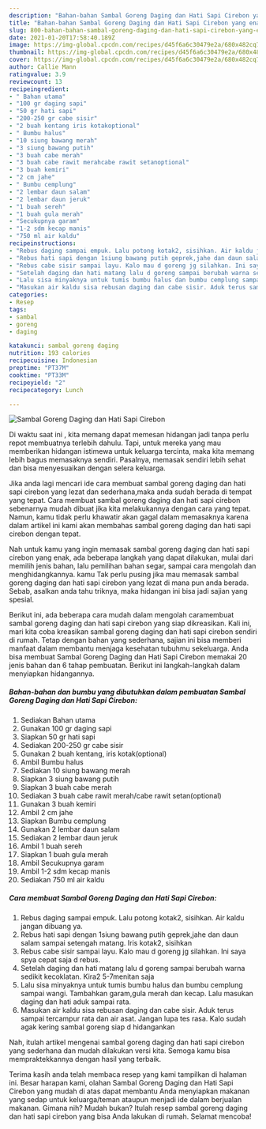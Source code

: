 ```yaml
---
description: "Bahan-bahan Sambal Goreng Daging dan Hati Sapi Cirebon yang enak dan Mudah Dibuat"
title: "Bahan-bahan Sambal Goreng Daging dan Hati Sapi Cirebon yang enak dan Mudah Dibuat"
slug: 800-bahan-bahan-sambal-goreng-daging-dan-hati-sapi-cirebon-yang-enak-dan-mudah-dibuat
date: 2021-01-20T17:58:40.189Z
image: https://img-global.cpcdn.com/recipes/d45f6a6c30479e2a/680x482cq70/sambal-goreng-daging-dan-hati-sapi-cirebon-foto-resep-utama.jpg
thumbnail: https://img-global.cpcdn.com/recipes/d45f6a6c30479e2a/680x482cq70/sambal-goreng-daging-dan-hati-sapi-cirebon-foto-resep-utama.jpg
cover: https://img-global.cpcdn.com/recipes/d45f6a6c30479e2a/680x482cq70/sambal-goreng-daging-dan-hati-sapi-cirebon-foto-resep-utama.jpg
author: Callie Mann
ratingvalue: 3.9
reviewcount: 13
recipeingredient:
- " Bahan utama"
- "100 gr daging sapi"
- "50 gr hati sapi"
- "200-250 gr cabe sisir"
- "2 buah kentang iris kotakoptional"
- " Bumbu halus"
- "10 siung bawang merah"
- "3 siung bawang putih"
- "3 buah cabe merah"
- "3 buah cabe rawit merahcabe rawit setanoptional"
- "3 buah kemiri"
- "2 cm jahe"
- " Bumbu cemplung"
- "2 lembar daun salam"
- "2 lembar daun jeruk"
- "1 buah sereh"
- "1 buah gula merah"
- "Secukupnya garam"
- "1-2 sdm kecap manis"
- "750 ml air kaldu"
recipeinstructions:
- "Rebus daging sampai empuk. Lalu potong kotak2, sisihkan. Air kaldu jangan dibuang ya."
- "Rebus hati sapi dengan 1siung bawang putih geprek,jahe dan daun salam sampai setengah matang. Iris kotak2, sisihkan"
- "Rebus cabe sisir sampai layu. Kalo mau d goreng jg silahkan. Ini saya spya cepat saja d rebus."
- "Setelah daging dan hati matang lalu d goreng sampai berubah warna sedikit kecoklatan. Kira2 5-7menitan saja"
- "Lalu sisa minyaknya untuk tumis bumbu halus dan bumbu cemplung sampai wangi. Tambahkan garam,gula merah dan kecap. Lalu masukan daging dan hati aduk sampai rata."
- "Masukan air kaldu sisa rebusan daging dan cabe sisir. Aduk terus sampai tercampur rata dan air asat. Jangan lupa tes rasa. Kalo sudah agak kering sambal goreng siap d hidangankan"
categories:
- Resep
tags:
- sambal
- goreng
- daging

katakunci: sambal goreng daging 
nutrition: 193 calories
recipecuisine: Indonesian
preptime: "PT37M"
cooktime: "PT33M"
recipeyield: "2"
recipecategory: Lunch

---
```



![Sambal Goreng Daging dan Hati Sapi Cirebon](https://img-global.cpcdn.com/recipes/d45f6a6c30479e2a/680x482cq70/sambal-goreng-daging-dan-hati-sapi-cirebon-foto-resep-utama.jpg)

Di waktu  saat ini , kita memang dapat memesan hidangan jadi tanpa perlu repot membuatnya terlebih dahulu. Tapi, untuk mereka yang mau memberikan hidangan istimewa untuk keluarga tercinta, maka kita memang lebih bagus memasaknya sendiri. Pasalnya, memasak sendiri lebih sehat dan bisa menyesuaikan dengan selera keluarga.

Jika anda lagi mencari ide cara membuat sambal goreng daging dan hati sapi cirebon yang lezat dan sederhana,maka anda sudah berada di tempat yang tepat. Cara membuat sambal goreng daging dan hati sapi cirebon  sebenarnya mudah dibuat jika kita melakukannya dengan cara yang tepat. Namun, kamu tidak perlu khawatir akan gagal dalam memasaknya 
karena dalam artikel ini kami akan membahas sambal goreng daging dan hati sapi cirebon dengan tepat.  



Nah untuk kamu yang ingin memasak sambal goreng daging dan hati sapi cirebon yang enak, ada beberapa langkah yang dapat dilakukan, mulai dari memilih jenis bahan, lalu pemilihan bahan segar, sampai cara mengolah dan menghidangkannya. kamu Tak perlu pusing jika mau memasak sambal goreng daging dan hati sapi cirebon yang lezat di mana pun anda berada. Sebab, asalkan anda  tahu triknya, maka hidangan ini bisa jadi sajian yang spesial.

Berikut ini, ada beberapa cara mudah dalam mengolah caramembuat sambal goreng daging dan hati sapi cirebon yang siap dikreasikan. Kali ini, mari kita coba kreasikan sambal goreng daging dan hati sapi cirebon sendiri di rumah. Tetap dengan bahan yang sederhana, sajian ini bisa memberi manfaat dalam membantu menjaga kesehatan tubuhmu sekeluarga. Anda bisa membuat Sambal Goreng Daging dan Hati Sapi Cirebon memakai 20 jenis bahan dan 6 tahap pembuatan. Berikut ini langkah-langkah dalam menyiapkan hidangannya.

<!--inarticleads1-->

##### Bahan-bahan dan bumbu yang dibutuhkan dalam pembuatan Sambal Goreng Daging dan Hati Sapi Cirebon:

1. Sediakan  Bahan utama
1. Gunakan 100 gr daging sapi
1. Siapkan 50 gr hati sapi
1. Sediakan 200-250 gr cabe sisir
1. Gunakan 2 buah kentang, iris kotak(optional)
1. Ambil  Bumbu halus
1. Sediakan 10 siung bawang merah
1. Siapkan 3 siung bawang putih
1. Siapkan 3 buah cabe merah
1. Sediakan 3 buah cabe rawit merah/cabe rawit setan(optional)
1. Gunakan 3 buah kemiri
1. Ambil 2 cm jahe
1. Siapkan  Bumbu cemplung
1. Gunakan 2 lembar daun salam
1. Sediakan 2 lembar daun jeruk
1. Ambil 1 buah sereh
1. Siapkan 1 buah gula merah
1. Ambil Secukupnya garam
1. Ambil 1-2 sdm kecap manis
1. Sediakan 750 ml air kaldu




<!--inarticleads2-->

##### Cara membuat Sambal Goreng Daging dan Hati Sapi Cirebon:

1. Rebus daging sampai empuk. Lalu potong kotak2, sisihkan. Air kaldu jangan dibuang ya.
1. Rebus hati sapi dengan 1siung bawang putih geprek,jahe dan daun salam sampai setengah matang. Iris kotak2, sisihkan
1. Rebus cabe sisir sampai layu. Kalo mau d goreng jg silahkan. Ini saya spya cepat saja d rebus.
1. Setelah daging dan hati matang lalu d goreng sampai berubah warna sedikit kecoklatan. Kira2 5-7menitan saja
1. Lalu sisa minyaknya untuk tumis bumbu halus dan bumbu cemplung sampai wangi. Tambahkan garam,gula merah dan kecap. Lalu masukan daging dan hati aduk sampai rata.
1. Masukan air kaldu sisa rebusan daging dan cabe sisir. Aduk terus sampai tercampur rata dan air asat. Jangan lupa tes rasa. Kalo sudah agak kering sambal goreng siap d hidangankan




Nah, itulah artikel mengenai  sambal goreng daging dan hati sapi cirebon  yang sederhana dan mudah dilakukan versi kita. Semoga kamu bisa mempraktekkannya dengan hasil yang terbaik. 

Terima kasih anda telah membaca resep yang kami tampilkan di halaman ini. Besar harapan kami, olahan  Sambal Goreng Daging dan Hati Sapi Cirebon yang mudah di atas dapat membantu Anda menyiapkan makanan yang sedap untuk keluarga/teman ataupun menjadi ide dalam berjualan makanan. Gimana nih? Mudah bukan? Itulah resep sambal goreng daging dan hati sapi cirebon yang bisa Anda lakukan di rumah. Selamat mencoba!


